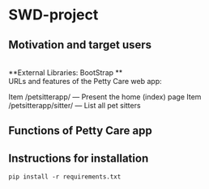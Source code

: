 # SWD-project
## Motivation and target users
<br/>
**External Libraries: BootStrap **
<br/>
URLs and features of the Petty Care web app:

Item /petsitterapp/ — Present the home (index) page
Item /petsitterapp/sitter/ — List all pet sitters

## Functions of Petty Care app


## Instructions for installation

    pip install -r requirements.txt
